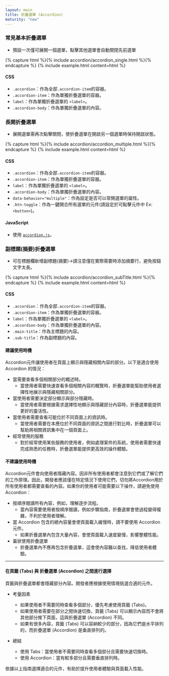 ```yaml
---
layout: main
title: 折疊選單 (Accordion)
maturity: "new"
---
```


### 常見基本折疊選單

- 預設一次僅可展開一個選單，點擊其他選單會自動關閉先前選單

{% capture html %}{% include accordion/accordion_single.html %}{% endcapture %}
{%
  include example.html content=html
%}

#### CSS

- `.accordion`：作為全部`.accordion-item`的容器。
- `.accordion-item`：作為單獨折疊選單的容器。
- `label`：作為單獨折疊選單的 `<label>`。
- `.accordion-body`：作為單獨折疊選單的內容。

### 長開折疊選單

- 展開選單需再次點擊關閉，使折疊選單在開啟另一個選單時保持開啟狀態。

{% capture html %}{% include accordion/accordion_multiple.html %}{% endcapture %}
{%
  include example.html content=html
%}

#### CSS

- `.accordion`：作為全部`.accordion-item`的容器。
- `.accordion-item`：作為單獨折疊選單的容器。
- `label`：作為單獨折疊選單的 `<label>`。
- `.accordion-body`：作為單獨折疊選單的內容。
- `data-behavior="multiple"`：作為設定是否可以常開選單的屬性。
- `.btn-toggle`：作為一鍵開合所有選單的元件(請設定於可點擊元件中 Ex: `<button>`)。

#### JavaScript

- 使用 [`accordion.js`](/assets/components/accordion.js)。

### 副標題(摘要)折疊選單

- 可在標題欄新增副標題(摘要)→請注意僅在實際需要時添加摘要行，避免按鈕文字太長。

{% capture html %}{% include accordion/accordion_subTitle.html %}{% endcapture %}
{%
  include example.html content=html
%}

#### CSS

- `.accordion`：作為全部`.accordion-item`的容器。
- `.accordion-item`：作為單獨折疊選單的容器。
- `label`：作為單獨折疊選單的 `<label>`。
- `.accordion-body`：作為單獨折疊選單的內容。
- `.main-title`：作為主標題的內容。
- `.sub-title`：作為副標題的內容。

#### 建議使用時機

Accordion元件讓使用者在頁面上顯示與隱藏相關內容的部分。以下是適合使用 Accordion 的情況：

- 當需要查看多個相關部分的概述時。
  - 當使用者需要快速查看多個相關內容的概覽時，折疊選單能幫助使用者選擇性地展示與隱藏相關部分。
- 當使用者需要決定部分顯示與部分隱藏時。
  - 當使用者需要根據需求選擇性地顯示與隱藏部分內容時，折疊選單能提供更好的靈活性。
- 當使用者需要查看可能位於不同頁面上的資訊時。
  - 當使用者需要在本應位於不同頁面的資訊之間進行對比時，折疊選單可以幫助將相關資訊集中在一個頁面上。
- 經常使用的服務
  - 對於經常使用某些服務的使用者，例如處理案件的系統，使用者需要快速完成熟悉的任務時，折疊選單能提供更高效的操作體驗。

#### 不建議使用時機

Accordion元件會向使用者隱藏內容。因非所有使用者都會注意到它們或了解它們的工作原理。因此，開發者應該僅在特定情況下使用它們，切勿將Accordion用於所有使用者都需要查看的內容。如果你的使用者可能需要以下操作，請避免使用Accordion：

- 按順序閱讀所有內容，例如，理解逐步流程。
  - 當內容需要使用者按順序閱讀，例如步驟指南，折疊選單會使過程變得複雜，不利於使用者理解。
- 當 Accordion 包含的總內容量會使頁面載入緩慢時，請不要使用 Accordion 元件。
  - 如果折疊選單內包含大量內容，會使頁面載入速度變慢，影響整體性能。
- 巢狀使用折疊選單
  - 折疊選單內不應再包含折疊選單，這會使內容難以查找，降低使用者體驗。

---

#### 在頁籤 (Tabs) 與 折疊選單 (Accordion) 之間進行選擇

頁籤與折疊選單都會隱藏部分內容。開發者應根據使用情境挑選合適的元件。

- 考量因素
  - 如果使用者不需要同時查看多個部分，優先考慮使用頁籤 (Tabs)。
  - 如果使用者需要在部分之間快速切換，頁籤 (Tabs) 可以顯示內容而不會將其他部分推下頁面，這與折疊選單 (Accordion) 不同。
  - 如果有很多內容，頁籤 (Tabs) 可以容納較少的部分，因為它們是水平排列的，而折疊選單 (Accordion) 是垂直排列的。

- 總結
  - 使用 Tabs：當使用者不需要同時查看多個部分且需要快速切換時。
  - 使用 Accordion：當有較多部分且需要垂直排列時。

依據以上指南選擇適合的元件，有助於提升使用者體驗與頁面載入性能。

<script src="{{ "/assets/js/components/accordion.js" | absolute_url }}" type="module"></script>
